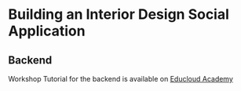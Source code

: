 # Building an Interior Design Social Application


## Backend
Workshop Tutorial for the backend is available on [Educloud Academy](https://www.educloud.academy/content/3fdbfcb8-c803-4aaf-b2a2-78dcc1511b2f)
